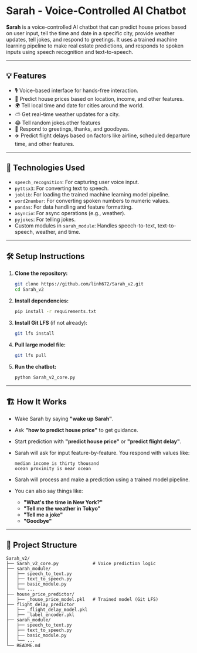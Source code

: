# Sarah - Voice-Controlled AI Chatbot

**Sarah** is a voice-controlled AI chatbot that can predict house prices based on user input, tell the time and date in a specific city, provide weather updates, tell jokes, and respond to greetings. It uses a trained machine learning pipeline to make real estate predictions, and responds to spoken inputs using speech recognition and text-to-speech.

---

## 💡 Features

- 🎙️ Voice-based interface for hands-free interaction.
- 🏡 Predict house prices based on location, income, and other features.
- 🌍 Tell local time and date for cities around the world.
- ⛅ Get real-time weather updates for a city.
- 😂 Tell random jokes.other features
- 👋 Respond to greetings, thanks, and goodbyes.
- ✈️ Predict flight delays based on factors like airline, scheduled departure time, and other features.
---

## 🧠 Technologies Used

- `speech_recognition`: For capturing user voice input.
- `pyttsx3`: For converting text to speech.
- `joblib`: For loading the trained machine learning model pipeline.
- `word2number`: For converting spoken numbers to numeric values.
- `pandas`: For data handling and feature formatting.
- `asyncio`: For async operations (e.g., weather).
- `pyjokes`: For telling jokes.
- Custom modules in `sarah_module`: Handles speech-to-text, text-to-speech, weather, and time.

---

## 🛠️ Setup Instructions

1. **Clone the repository:**
   ```bash
   git clone https://github.com/linh672/Sarah_v2.git
   cd Sarah_v2
   ```

2. **Install dependencies:**
   ```bash
   pip install -r requirements.txt
   ```

3. **Install Git LFS** (if not already):
   ```bash
   git lfs install
   ```

4. **Pull large model file:**
   ```bash
   git lfs pull
   ```

5. **Run the chatbot:**
   ```bash
   python Sarah_v2_core.py
   ```

---

## 🏗️ How It Works

- Wake Sarah by saying **"wake up Sarah"**.
- Ask **"how to predict house price"** to get guidance.
- Start prediction with **"predict house price"** or **"predict flight delay"**.
- Sarah will ask for input feature-by-feature. You respond with values like:

  ```
  median income is thirty thousand 
  ocean proximity is near ocean
  ```

- Sarah will process and make a prediction using a trained model pipeline.
- You can also say things like:

  - **"What's the time in New York?"**
  - **"Tell me the weather in Tokyo"**
  - **"Tell me a joke"**
  - **"Goodbye"**

---

## 📁 Project Structure

```
Sarah_v2/
├── Sarah_v2_core.py             # Voice prediction logic
├── sarah_module/
│   ├── speech_to_text.py
│   ├── text_to_speech.py
│   ├── basic_module.py
│   └── ...
├── house_price_predictor/
│   ├── _house_price_model.pkl   # Trained model (Git LFS)
├── flight_delay_predictor                               
│   ├── _flight_delay_model.pkl
│   ├── _label_encoder.pkl
├── sarah_module/
│   ├── speech_to_text.py
│   ├── text_to_speech.py
│   ├── basic_module.py
│   └── ...
└── README.md
```
